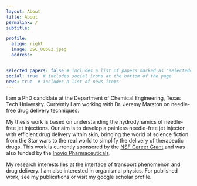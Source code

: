 ```yaml
---
layout: About
title: About
permalink: / 
subtitle:   

profile:
  align: right
  image: DSC_00582.jpeg
  address:  


selected_papers: false # includes a list of papers marked as "selected={true}"
social: true  # includes social icons at the bottom of the page
news: true  # includes a list of news items
---
```


I am a PhD candidate at the Department of Chemical Engineering, Texas Tech University. Currently I am working with Dr. Jeremy Marston on needle-free drug delivery techniques.

My thesis work is based on understanding the hydrodynamics of needle-free jet injections. Our aim is to develop a painless needle-free jet injector with efficient drug delivery within skin, bringing the world of science fiction from the Star wars to the real world to simplify the delivery of therapeutic drugs. This work is currently sponsored by the <a href="https://www.nsf.gov/awardsearch/showAward?AWD_ID=1749382">NSF Career Grant</a> and was also funded by the <a href="https://www.inovio.com">Inovio Pharmaceuticals</a>.

My research interests lies at the interface of transport phenomenon and drug delivery. I am also interested in organismal physics. For published work, see my publications or visit my google scholar profile.

[//]: # ( Write your biography here. Tell the world about yourself. Link to your favorite [subreddit]http://reddit.com. You can put a picture in, too. The code is )
